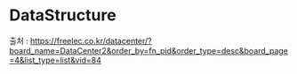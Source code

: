 # DataStructure

출처 : https://freelec.co.kr/datacenter/?board_name=DataCenter2&order_by=fn_pid&order_type=desc&board_page=4&list_type=list&vid=84